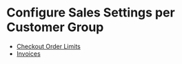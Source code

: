 <a id="user-guide-customer-group-sales-settings"></a>

# Configure Sales Settings per Customer Group

* [Checkout Order Limits](customer-group-checkout-settings.md)
* [Invoices](customer-group-invoices-settings.md)
